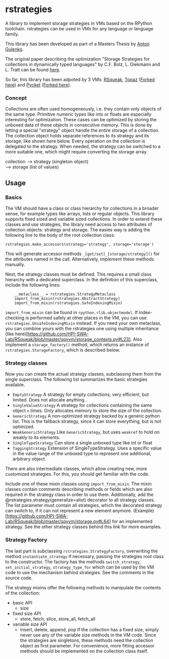 # rstrategies

A library to implement storage strategies in VMs based on the RPython toolchain.
rstrategies can be used in VMs for any language or language family.

This library has been developed as part of a Masters Thesis by [Anton Gulenko](https://github.com/antongulenko).

The original paper describing the optimization "Storage Strategies for collections in dynamically typed languages" by C.F. Bolz, L. Diekmann and L. Tratt can be found [here](http://stups.hhu.de/mediawiki/images/3/3b/Pub-BoDiTr13_246.pdf).

So far, this library has been adpoted by 3 VMs: [RSqueak](https://github.com/HPI-SWA-Lab/RSqueak), [Topaz](https://github.com/topazproject/topaz) ([Forked here](https://github.com/antongulenko/topaz/tree/rstrategies)) and [Pycket](https://github.com/samth/pycket) ([Forked here](https://github.com/antongulenko/pycket/tree/rstrategies)).

### Concept

Collections are often used homogeneously, i.e. they contain only objects of the same type.
Primitive numeric types like ints or floats are especially interesting for optimization.
These cases can be optimized by storing the unboxed data of these objects in consecutive memory.
This is done by letting a special "strategy" object handle the entire storage of a collection.
The collection object holds separate references to its strategy and its storage, like shown here below.
Every operation on the collection is delegated to the strategy.
When needed, the strategy can be switched to a more suitable one, which might require converting the storage array.

collection --> strategy (singleton object)<br/>
          \--> storage (list of values)

## Usage

### Basics

The VM should have a class or class hierarchy for collections in a broader sense, for example types like arrays, lists or regular objects.
This library supports fixed sized and variable sized collections.
In order to extend these classes and use strategies, the library need access to two attributes of collection objects: strategy and storage.
The easies way is adding the following line to the body of the root collection class:
```
rstrategies.make_accessors(strategy='strategy', storage='storage')
```
This will generate accessor methods ```_[get/set]_[storage/strategy]()``` for the attributes named in the call.
Alternatively, implement these methods manually.

Next, the strategy classes must be defined. This requires a small class hierarchy with a dedicated superclass.
In the definition of this superclass, include the following lines:

```
    __metaclass__ = rstrategies.StrategyMetaclass
    import_from_mixin(rstrategies.AbstractStrategy)
    import_from_mixin(rstrategies.SafeIndexingMixin)
```

```import_from_mixin``` can be found in ```rpython.rlib.objectmodel```.
If index-checking is performed safely at other places in the VM, you can use ```rstrategies.UnsafeIndexingMixin``` instead.
If you need your own metaclass, you can combine yours with the rstrategies one using multiple inheritance (like here)[https://github.com/HPI-SWA-Lab/RSqueak/blob/master/spyvm/storage_contexts.py#L23].
Also implement a ```storage_factory()``` method, which returns an instance of ```rstrategies.StorageFactory```, which is described below.

### Strategy classes

Now you can create the actual strategy classes, subclassing them from the single superclass.
The following list summarizes the basic strategies available.
* ```EmptyStrategy```
    A strategy for empty collections; very efficient, but limited. Does not allocate anything.
* ```SingleValueStrategy```
    A strategy for collections containing the same object ```n``` times. Only allocates memory to store the size of the collection.
* ```GenericStrategy```
    A non-optimized strategy backed by a generic python list. This is the fallback strategy, since it can store everything, but is not optimized.
* ```WeakGenericStrategy```
    Like ```GenericStrategy```, but uses ```weakref``` to hold on weakly to its elements.
* ```SingleTypeStrategy```
    Can store a single unboxed type like int or float
* ```TaggingStrategy```
    Extension of SingleTypeStrategy. Uses a specific value in the value range of the unboxed type to represent
    one additional, arbitrary object.

There are also intermediate classes, which allow creating new, more customized strategies. For this, you should get familiar with the code.

Include one of these mixin classes using ```import_from_mixin```.
The mixin classes contain comments describing methods or fields which are also required in the strategy class in order to use them.
Additionally, add the @rstrategies.strategy(generalize=alist) decorator to all strategy classes.
The list parameter must contain all strategies, which the decorated strategy can switch to, if it can not represent a new element anymore.
(Example)[https://github.com/HPI-SWA-Lab/RSqueak/blob/master/spyvm/storage.py#L64] for an implemented strategy.
See the other strategy classes behind this link for more examples.

### Strategy Factory

The last part is subclassing ```rstrategies.StrategyFactory```, overwriting the method ```instantiate_strategy``` if necessary, passing the strategies root class to the constructor.
The factory has the methods ```switch_strategy```, ```set_initial_strategy```, ```strategy_type_for``` which can be used by the VM code to use the mechanism behind strategies.
See the comments in the source code.

The strategy mixins offer the following methods to manipulate the contents of the collection:
* basic API
    * size
* fixed size API
    * store, fetch, slice, store_all, fetch_all
* variable size API
    * insert, delete, append, pop
If the collection has a fixed size, simply never use any of the variable size methods in the VM code.
Since the strategies are singletons, these methods need the collection object as first parameter.
For convenience, more fitting accessor methods should be implemented on the collection class itself.
